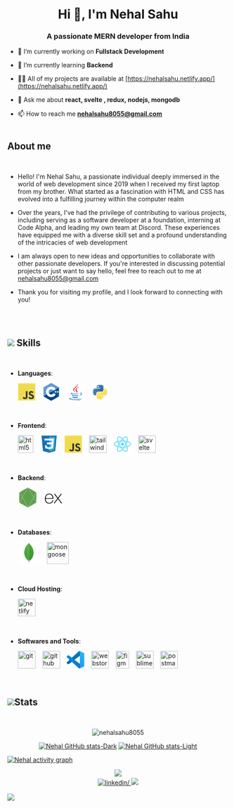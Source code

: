 <h1 align="center">Hi 👋, I'm Nehal Sahu</h1>
<h3 align="center">A passionate MERN developer from India</h3>

- 🔭 I’m currently working on **Fullstack Development**

- 🌱 I’m currently learning **Backend**

- 👨‍💻 All of my projects are available at [https://nehalsahu.netlify.app/](https://nehalsahu.netlify.app/)

- 💬 Ask me about **react, svelte , redux, nodejs, mongodb**

- 📫 How to reach me **nehalsahu8055@gmail.com**
<br><br>
## **About me**

<picture>
  <source media="(max-width: 767px)" srcset="">
  <img align="right" title="" src="https://media.giphy.com/media/zhYSVCirREeIZtONCI/giphy.gif" width=300px>
</picture>

<br>

- Hello! I'm Nehal Sahu, a passionate individual deeply immersed in the world of web development since 2019 when I received my first laptop from my brother. What started as a fascination with HTML and CSS has evolved into a fulfilling journey within the computer realm

- Over the years, I've had the privilege of contributing to various projects, including serving as a software developer at a foundation, interning at Code Alpha, and leading my own team at Discord. These experiences have equipped me with a diverse skill set and a profound understanding of the intricacies of web development

- I am always open to new ideas and opportunities to collaborate with other passionate developers. If you're interested in discussing potential projects or just want to say hello, feel free to reach out to me at <a href="mailto:nehalsahu8055@gmail.com">nehalsahu8055@gmail.com</a>

- Thank you for visiting my profile, and I look forward to connecting with you!

<br><br>

## <img src="https://media2.giphy.com/media/QssGEmpkyEOhBCb7e1/giphy.gif?cid=ecf05e47a0n3gi1bfqntqmob8g9aid1oyj2wr3ds3mg700bl&rid=giphy.gif" width ="25"><b> Skills</b>
<br>

<p align="center">

- **Languages**:

  <img src="https://raw.githubusercontent.com/devicons/devicon/master/icons/javascript/javascript-original.svg" title="javascript" width="40" height="40"/>&nbsp;&nbsp;&nbsp;
  <img src="https://raw.githubusercontent.com/devicons/devicon/master/icons/cplusplus/cplusplus-original.svg" title="cplusplus" width="40" height="40"/>&nbsp;&nbsp;&nbsp;
  <img src="https://raw.githubusercontent.com/devicons/devicon/master/icons/java/java-original.svg" title="java" width="40" height="40"/>&nbsp;&nbsp;&nbsp;
  <img src="https://raw.githubusercontent.com/devicons/devicon/master/icons/python/python-original.svg" title="python" width="40" height="40"/>&nbsp;&nbsp;&nbsp;
 <br>

- **Frontend**:
  
    <img src="https://static-00.iconduck.com/assets.00/file-type-html-icon-451x512-vzyw6pa7.png" title="html5" width="35" height="40"/>&nbsp;&nbsp;&nbsp;
    <img src="https://raw.githubusercontent.com/devicons/devicon/master/icons/css3/css3-original.svg" title="css" 
   width="40" height="40"/>&nbsp;&nbsp;&nbsp;
   <img src="https://raw.githubusercontent.com/devicons/devicon/master/icons/javascript/javascript-original.svg" title="javascript" width="40" height="40"/>&nbsp;&nbsp;&nbsp;
   <img src="https://www.vectorlogo.zone/logos/tailwindcss/tailwindcss-icon.svg" title="tailwind" width="40" height="40"/>&nbsp;&nbsp;&nbsp;
   <img src="https://raw.githubusercontent.com/devicons/devicon/master/icons/react/react-original.svg" title="react" width="40" height="40"/>&nbsp;&nbsp;&nbsp;
   <img src="https://upload.wikimedia.org/wikipedia/commons/1/1b/Svelte_Logo.svg" title="svelte" width="40" height="40"/>&nbsp;&nbsp;&nbsp;
 
<br>

- **Backend**:
 
  <img src = "https://github.com/devicons/devicon/blob/master/icons/nodejs/nodejs-plain.svg" title="nodejs" width="45" height="45"/>&nbsp;&nbsp;&nbsp;
  <img src = "https://github.com/devicons/devicon/blob/master/icons/express/express-original.svg" title="expressjs" width="40" height="40"/>&nbsp;&nbsp;&nbsp;
    
  <br>
  

- **Databases**:
 
  <img src = "https://github.com/devicons/devicon/blob/master/icons/mongodb/mongodb-original.svg" title="mongodb" width="50" height="50"/>&nbsp;&nbsp;&nbsp;
  <img src = "https://avatars.githubusercontent.com/u/7552965?s=200&v=4" title="mongoose" width="50" height="50"/>&nbsp;&nbsp;&nbsp;
  

<br>

- **Cloud Hosting**:

  <img src="https://static-00.iconduck.com/assets.00/netlify-icon-511x512-idkvcd89.png" title="netlify" width="40" height="40"/>

    
<br>

- **Softwares and Tools**:

   <img src="https://static-00.iconduck.com/assets.00/git-icon-256x256-nki51ae3.png" title="git" width="40" height="40" />&nbsp;&nbsp;&nbsp;
   <img src="https://static-00.iconduck.com/assets.00/github-icon-512x497-oppthre2.png" title="github" width="40" height="40" />&nbsp;&nbsp;&nbsp;
   <img src="https://raw.githubusercontent.com/devicons/devicon/master/icons/vscode/vscode-original.svg" title="vscode" width="40" height="40"/>&nbsp;&nbsp;&nbsp;
   <img src="https://static-00.iconduck.com/assets.00/webstorm-icon-512x512-lmof1hfg.png" title="webstorm" width="40" height="40" />&nbsp;&nbsp;&nbsp;
   <img src="https://static-00.iconduck.com/assets.00/figma-icon-171x256-cm2xsty6.png" title="figma" width="30" height="40" />&nbsp;&nbsp;&nbsp;
   <img src="https://static-00.iconduck.com/assets.00/sublime-merge-icon-256x231-lx1fb5pk.png" title="sublime merge" width="40" height="40" />&nbsp;&nbsp;&nbsp;
   <img src="https://static-00.iconduck.com/assets.00/postman-icon-248x256-ik126so4.png" title="postman" width="40" height="40" />&nbsp;&nbsp;&nbsp;

<br>
</p>




## <img src="https://media.giphy.com/media/iY8CRBdQXODJSCERIr/giphy.gif" width="35"><b>Stats </b>
<br>

<div align="center">
<p><img src="https://github-readme-stats.vercel.app/api/top-langs?username=nehalsahu8055&show_icons=true&theme=dark&title_color=ffffff&text_color=e4e2e2&locale=en&layout=compact" alt="nehalsahu8055" width="350"/></p>

 [![Nehal GitHub stats-Dark](https://github-readme-stats.vercel.app/api?username=nehalsahu8055&show_icons=true&theme=dark#gh-dark-mode-only)](https://github.com/anuraghazra/github-readme-stats#gh-dark-mode-only)
[![Nehal GitHub stats-Light](https://github-readme-stats.vercel.app/api?username=nehalsahu8055&show_icons=true&theme=default#gh-light-mode-only)](https://github.com/anuraghazra/github-readme-stats#gh-light-mode-only)
</div>

[![Nehal activity graph](https://github-readme-activity-graph.vercel.app/graph?username=nehalsahu8055&theme=react-dark)](https://github.com/ashutosh00710/github-readme-activity-graph)

<div align="center">
 <img src="https://media.giphy.com/media/x3Tmax9aaGpWbbekEW/giphy.gif" width="300" />
</div>

<div align='center'>

<a href="https://linkedin.com/in/nehalsahu" target="_blank">
<img src="https://img.shields.io/badge/linkedin:  nehalsahu-0077B5.svg?color=405DE6&style=for-the-badge&logo=linkedin&logoColor=white" title=linkedin/>
</a>
<a href="mailto:nehalsahu8055@gmail.com" target="_blank">
<img src="https://img.shields.io/badge/gmail:  nehalsahu-%23EA4335.svg?style=for-the-badge&logo=gmail&logoColor=white" t=mail/>
</a>
</div>

<br>
<img src="https://user-images.githubusercontent.com/73097560/115834477-dbab4500-a447-11eb-908a-139a6edaec5c.gif">
<br>
<br>
